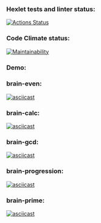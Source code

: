 ### Hexlet tests and linter status:

[![Actions Status](https://github.com/aleksandrchusovitin/python-project-49/workflows/hexlet-check/badge.svg)](https://github.com/aleksandrchusovitin/python-project-49/actions)

### Code Climate status:

[![Maintainability](https://api.codeclimate.com/v1/badges/35fba527d220626c45ee/maintainability)](https://codeclimate.com/github/aleksandrchusovitin/python-project-49/maintainability)

### Demo:

### brain-even:

[![asciicast](https://asciinema.org/a/td1QlOL9RlLdodBdlvOkdbZ9x.svg)](https://asciinema.org/a/td1QlOL9RlLdodBdlvOkdbZ9x)

### brain-calc:

[![asciicast](https://asciinema.org/a/ddkq3EZUbTYA1RwHba88jJPCZ.svg)](https://asciinema.org/a/ddkq3EZUbTYA1RwHba88jJPCZ)

### brain-gcd:

[![asciicast](https://asciinema.org/a/3p9VyPhxRaT5eqnEnylGtbk2B.svg)](https://asciinema.org/a/3p9VyPhxRaT5eqnEnylGtbk2B)

### brain-progression:

[![asciicast](https://asciinema.org/a/niw3nnwRWib7lOMV5j8FEV5MV.svg)](https://asciinema.org/a/niw3nnwRWib7lOMV5j8FEV5MV)

### brain-prime:

[![asciicast](https://asciinema.org/a/tzasArVWMsRtPBeEUQlxQYn6c.svg)](https://asciinema.org/a/tzasArVWMsRtPBeEUQlxQYn6c)
